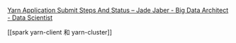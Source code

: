 


[Yarn Application Submit Steps And Status – Jade Jaber - Big Data Architect - Data Scientist](http://www.jadejaber.com/articles/yarn-application-submit-steps-and-status/)




[[spark yarn-client 和 yarn-cluster]]
